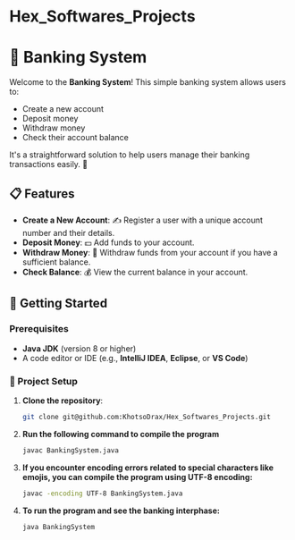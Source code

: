 # Hex_Softwares_Projects

# 🏦 Banking System

Welcome to the **Banking System**! This simple banking system allows users to:

- Create a new account
- Deposit money
- Withdraw money
- Check their account balance

It's a straightforward solution to help users manage their banking transactions easily. 🚀

## 📋 Features

- **Create a New Account**: ✍️ Register a user with a unique account number and their details.
- **Deposit Money**: 💵 Add funds to your account.
- **Withdraw Money**: 💸 Withdraw funds from your account if you have a sufficient balance.
- **Check Balance**: 💰 View the current balance in your account.

## 🚀 Getting Started

### Prerequisites
- **Java JDK** (version 8 or higher)
- A code editor or IDE (e.g., **IntelliJ IDEA**, **Eclipse**, or **VS Code**)

### 📂 Project Setup

1. **Clone the repository**:
   ```bash
   git clone git@github.com:KhotsoDrax/Hex_Softwares_Projects.git
   
2. **Run the following command to compile the program**
   ```bash
   javac BankingSystem.java
   
3. **If you encounter encoding errors related to special characters like emojis, you can compile the program using UTF-8 encoding:**
   ```bash
   javac -encoding UTF-8 BankingSystem.java

4. **To run the program and see the banking interphase:**
   ```bash
   java BankingSystem
